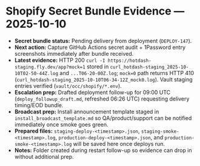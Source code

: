 # Shopify Secret Bundle Evidence — 2025-10-10

- **Secret bundle status:** Pending delivery from deployment (`DEPLOY-147`).
- **Next action:** Capture GitHub Actions secret audit + 1Password entry screenshots immediately after bundle received.
- **Latest evidence:** HTTP 200 `curl -I https://hotdash-staging.fly.dev/app?mock=1` stored in `curl_hotdash-staging_2025-10-10T02-50-44Z.log` and `...T06-20-00Z.log`; `mock=0` path returns HTTP 410 (`curl_hotdash-staging_2025-10-10T06-34-12Z_mock0.log`). Vault staging entries verified (`vault/occ/shopify/*.env`).
- **Escalation prep:** Drafted deployment follow-up for 09:00 UTC (`deploy_followup_draft.md`, refreshed 06:26 UTC) requesting delivery timing/EOD bundle.
- **Broadcast prep:** Install announcement template staged in `install_broadcast_template.md` so QA/product/support can be notified immediately once smoke goes green.
- **Prepared files:** `staging-deploy-<timestamp>.json`, `staging-smoke-<timestamp>.log`, `production-deploy-<timestamp>.json`, and `production-smoke-<timestamp>.log` will be saved here once deploys run.
- **Notes:** Folder created during restart follow-up so evidence can drop in without additional prep.
